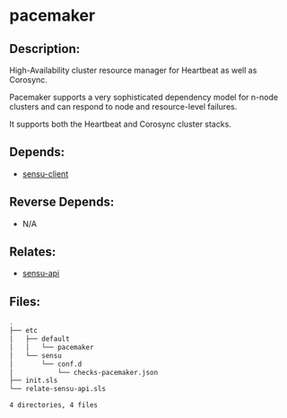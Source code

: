 # pacemaker

## Description:

High-Availability cluster resource manager for Heartbeat as well as Corosync.

Pacemaker supports a very sophisticated dependency model for n-node clusters and can respond to node and resource-level failures.

It supports both the Heartbeat and Corosync cluster stacks.

## Depends:

  -  [sensu-client](salt/sensu-client)

## Reverse Depends:

  -  N/A

## Relates:

  -  [sensu-api](salt/sensu-api)

## Files:

```bash
.
├── etc
│   ├── default
│   │   └── pacemaker
│   └── sensu
│       └── conf.d
│           └── checks-pacemaker.json
├── init.sls
└── relate-sensu-api.sls

4 directories, 4 files
```
